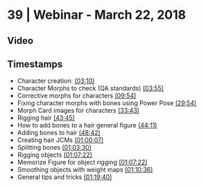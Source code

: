 # 39 | Webinar - March 22, 2018
## Video
<div class="responsive-container"><div id="player"></div></div>
<script>
      var tag = document.createElement('script');
      tag.src = "https://www.youtube.com/iframe_api";
      var firstScriptTag = document.getElementsByTagName('script')[0];
      firstScriptTag.parentNode.insertBefore(tag, firstScriptTag);
      var player;
      function onYouTubeIframeAPIReady() {
        player = new YT.Player('player', {
          videoId: '2ENOVKe-QUU',
        });
      }
    
    function setCurrentTime(slideNum) {
    var object = [190, 235, 594, 1794, 2023, 2625, 2651, 2922, 3607, 3810, 4042, 4042, 4236, 4780]
    player.seekTo(object[slideNum]);
  }
</script>
    
## Timestamps
* Character creation: <a href="javascript:void(0);" onclick="setCurrentTime(0)">(03:10)</a>
* Character Morphs to check (QA standards) <a href="javascript:void(0);" onclick="setCurrentTime(1)">(03:55)</a>
* Corrective morphs for characters <a href="javascript:void(0);" onclick="setCurrentTime(2)">(09:54)</a>
* Fixing character morphs with bones using Power Pose <a href="javascript:void(0);" onclick="setCurrentTime(3)">(29:54)</a>
* Morph Card images for characters <a href="javascript:void(0);" onclick="setCurrentTime(4)">(33:43)</a>
* Rigging hair <a href="javascript:void(0);" onclick="setCurrentTime(5)">(43:45)</a>
* How to add bones to a hair general figure <a href="javascript:void(0);" onclick="setCurrentTime(6)">(44:11)</a>
* Adding bones to hair <a href="javascript:void(0);" onclick="setCurrentTime(7)">(48:42)</a>
* Creating hair JCMs <a href="javascript:void(0);" onclick="setCurrentTime(8)">(01:00:07)</a>
* Splitting bones <a href="javascript:void(0);" onclick="setCurrentTime(9)">(01:03:30)</a>
* Rigging objects <a href="javascript:void(0);" onclick="setCurrentTime(10)">(01:07:22)</a>
* Memorize Figure for object rigging <a href="javascript:void(0);" onclick="setCurrentTime(11)">(01:07:22)</a>
* Smoothing objects with weight maps <a href="javascript:void(0);" onclick="setCurrentTime(12)">(01:10:36)</a>
* General tips and tricks <a href="javascript:void(0);" onclick="setCurrentTime(13)">(01:19:40)</a>

